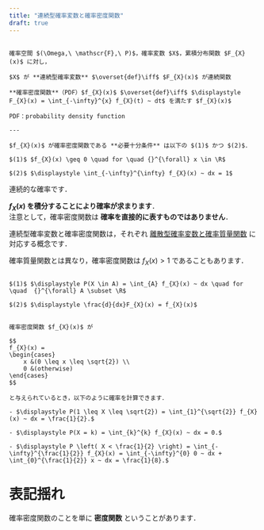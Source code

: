 ```yaml
---
title: "連続型確率変数と確率密度関数"
draft: true
---
```


~~~definition:連続型確率変数と確率密度関数

確率空間 $(\Omega,\ \mathscr{F},\ P)$，確率変数 $X$，累積分布関数 $F_{X}(x)$ に対し，

$X$ が **連続型確率変数** $\overset{def}\iff$ $F_{X}(x)$ が連続関数

**確率密度関数**（PDF）$f_{X}(x)$ $\overset{def}\iff$ $\displaystyle F_{X}(x) = \int_{-\infty}^{x} f_{X}(t) ~ dt$ を満たす $f_{X}(x)$

PDF：probability density function

---

$f_{X}(x)$ が確率密度関数である **必要十分条件** は以下の $(1)$ かつ $(2)$．

$(1)$ $f_{X}(x) \geq 0 \quad for \quad {}^{\forall} x \in \R$

$(2)$ $\displaystyle \int_{-\infty}^{\infty} f_{X}(x) ~ dx = 1$

~~~

連続的な確率です．

**$f_{X}(x)$ を積分することにより確率が求まります**．  
注意として，確率密度関数は **確率を直接的に表すものではありません**．  

連続型確率変数と確率密度関数は，それぞれ [離散型確率変数と確率質量関数](/mathematics/statistics/random-variable/discrete) に対応する概念です．

確率質量関数とは異なり，確率密度関数は $f_{X}(x) > 1$ であることもあります．  

~~~theorem:確率密度関数の利用

$(1)$ $\displaystyle P(X \in A) = \int_{A} f_{X}(x) ~ dx \quad for \quad  {}^{\forall} A \subset \R$

$(2)$ $\displaystyle \frac{d}{dx}F_{X}(x) = f_{X}(x)$

~~~

~~~spoiler:open:例

確率密度関数 $f_{X}(x)$ が

$$
f_{X}(x) =
\begin{cases}
    x &(0 \leq x \leq \sqrt{2}) \\
    0 &(otherwise)
\end{cases}
$$

と与えられているとき，以下のように確率を計算できます．

- $\displaystyle P(1 \leq X \leq \sqrt{2}) = \int_{1}^{\sqrt{2}} f_{X}(x) ~ dx = \frac{1}{2}.$

- $\displaystyle P(X = k) = \int_{k}^{k} f_{X}(x) ~ dx = 0.$

- $\displaystyle P \left( X < \frac{1}{2} \right) = \int_{-\infty}^{\frac{1}{2}} f_{X}(x) = \int_{-\infty}^{0} 0 ~ dx + \int_{0}^{\frac{1}{2}} x ~ dx = \frac{1}{8}.$

~~~

# 表記揺れ

確率密度関数のことを単に **密度関数** ということがあります．
